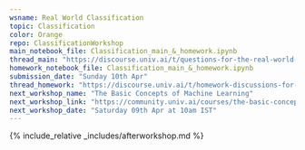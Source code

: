 ```yaml
---
wsname: Real World Classification
topic: Classification
color: Orange
repo: ClassificationWorkshop
main_notebook_file: Classification_main_&_homework.ipynb
thread_main: "https://discourse.univ.ai/t/questions-for-the-real-world-classification-workshop/11934?u=bbhaskar8"
homework_notebook_file: Classification_main_&_homework.ipynb
submission_date: "Sunday 10th Apr"
thread_homework: "https://discourse.univ.ai/t/homework-discussions-for-the-real-world-classification-workshop/11935?u=bbhaskar8"
next_workshop_name: "The Basic Concepts of Machine Learning"
next_workshop_link: "https://community.univ.ai/courses/the-basic-concepts-of-machine-learning/"
next_workshop_date: "Saturday 09th Apr at 10am IST"
---
```


{% include_relative _includes/afterworkshop.md %}
